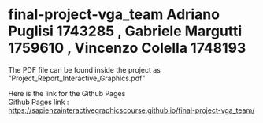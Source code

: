 # final-project-vga_team Adriano Puglisi 1743285 , Gabriele Margutti 1759610 , Vincenzo Colella 1748193

The PDF file can be found inside the project as "Project_Report_Interactive_Graphics.pdf"

Here is the link for the Github Pages<br>
Github Pages link : https://sapienzainteractivegraphicscourse.github.io/final-project-vga_team/
